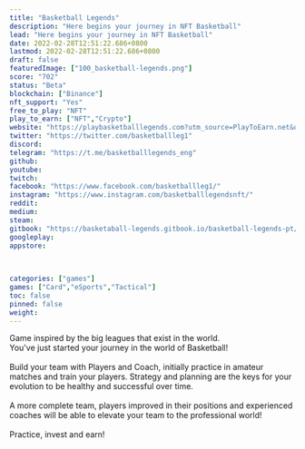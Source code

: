 ```yaml
---
title: "Basketball Legends"
description: "Here begins your journey in NFT Basketball"
lead: "Here begins your journey in NFT Basketball"
date: 2022-02-28T12:51:22.686+0800
lastmod: 2022-02-28T12:51:22.686+0800
draft: false
featuredImage: ["100_basketball-legends.png"]
score: "702"
status: "Beta"
blockchain: ["Binance"]
nft_support: "Yes"
free_to_play: "NFT"
play_to_earn: ["NFT","Crypto"]
website: "https://playbasketballlegends.com?utm_source=PlayToEarn.net&utm_medium=organic&utm_campaign=gamepage"
twitter: "https://twitter.com/basketballleg1"
discord: 
telegram: "https://t.me/basketballlegends_eng"
github: 
youtube: 
twitch: 
facebook: "https://www.facebook.com/basketballleg1/"
instagram: "https://www.instagram.com/basketballlegendsnft/"
reddit: 
medium: 
steam: 
gitbook: "https://basketaball-legends.gitbook.io/basketball-legends-pt/portugues/basketball-legends"
googleplay: 
appstore: 

  
    
categories: ["games"]
games: ["Card","eSports","Tactical"]
toc: false
pinned: false
weight: 
---
```

Game inspired by the big leagues that exist in the world.<br> You've just started your journey in the world of Basketball!<br> <br> Build your team with Players and Coach, initially practice in amateur matches and train your players. Strategy and planning are the keys for your evolution to be healthy and successful over time.<br> <br> A more complete team, players improved in their positions and experienced coaches will be able to elevate your team to the professional world!<br> <br> Practice, invest and earn!